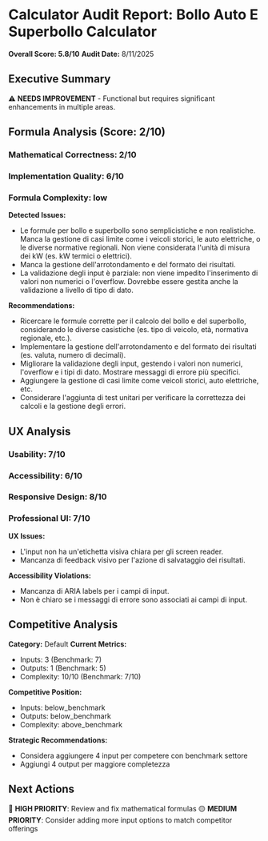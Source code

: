 # Calculator Audit Report: Bollo Auto E Superbollo Calculator

**Overall Score: 5.8/10**
**Audit Date:** 8/11/2025

## Executive Summary

⚠️ **NEEDS IMPROVEMENT** - Functional but requires significant enhancements in multiple areas.

## Formula Analysis (Score: 2/10)

### Mathematical Correctness: 2/10
### Implementation Quality: 6/10
### Formula Complexity: low

**Detected Issues:**
- Le formule per bollo e superbollo sono semplicistiche e non realistiche. Manca la gestione di casi limite come i veicoli storici, le auto elettriche, o le diverse normative regionali. Non viene considerata l'unità di misura dei kW (es. kW termici o elettrici).
- Manca la gestione dell'arrotondamento e del formato dei risultati.
- La validazione degli input è parziale: non viene impedito l'inserimento di valori non numerici o l'overflow. Dovrebbe essere gestita anche la validazione a livello di tipo di dato.

**Recommendations:**
- Ricercare le formule corrette per il calcolo del bollo e del superbollo, considerando le diverse casistiche (es. tipo di veicolo, età, normativa regionale, etc.).
- Implementare la gestione dell'arrotondamento e del formato dei risultati (es. valuta, numero di decimali).
- Migliorare la validazione degli input, gestendo i valori non numerici, l'overflow e i tipi di dato. Mostrare messaggi di errore più specifici.
- Aggiungere la gestione di casi limite come veicoli storici, auto elettriche, etc.
- Considerare l'aggiunta di test unitari per verificare la correttezza dei calcoli e la gestione degli errori.

## UX Analysis

### Usability: 7/10
### Accessibility: 6/10  
### Responsive Design: 8/10
### Professional UI: 7/10

**UX Issues:**
- L'input non ha un'etichetta visiva chiara per gli screen reader.
- Mancanza di feedback visivo per l'azione di salvataggio dei risultati.

**Accessibility Violations:**
- Mancanza di ARIA labels per i campi di input.
- Non è chiaro se i messaggi di errore sono associati ai campi di input.

## Competitive Analysis

**Category:** Default
**Current Metrics:**
- Inputs: 3 (Benchmark: 7)
- Outputs: 1 (Benchmark: 5)
- Complexity: 10/10 (Benchmark: 7/10)

**Competitive Position:**
- Inputs: below_benchmark
- Outputs: below_benchmark  
- Complexity: above_benchmark

**Strategic Recommendations:**
- Considera aggiungere 4 input per competere con benchmark settore
- Aggiungi 4 output per maggiore completezza

## Next Actions

🔴 **HIGH PRIORITY**: Review and fix mathematical formulas
🟡 **MEDIUM PRIORITY**: Consider adding more input options to match competitor offerings
